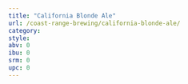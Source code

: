 ```yaml
---
title: "California Blonde Ale"
url: /coast-range-brewing/california-blonde-ale/
category: 
style: 
abv: 0
ibu: 0
srm: 0
upc: 0
---
```


